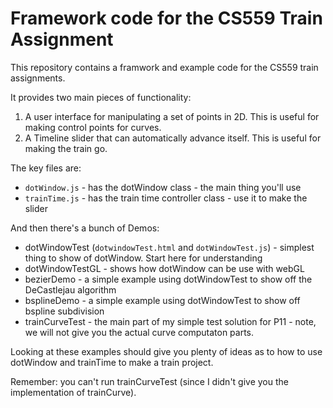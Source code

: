 # Framework code for the CS559 Train Assignment

This repository contains a framwork and example code for the CS559 train assignments.

It provides two main pieces of functionality:

1. A user interface for manipulating a set of points in 2D. This is useful for making control points for curves.
2. A Timeline slider that can automatically advance itself. This is useful for making the train go.

The key files are:

* `dotWindow.js` - has the dotWindow class - the main thing you'll use
* `trainTime.js` - has the train time controller class - use it to make the slider

And then there's a bunch of Demos:

* dotWindowTest (`dotwindowTest.html` and `dotWindowTest.js`) - simplest thing to show of dotWindow. Start here for understanding
* dotWindowTestGL - shows how dotWindow can be use with webGL
* bezierDemo - a simple example using dotWindowTest to show off the DeCastlejau algorithm
* bsplineDemo - a simple example using dotWindowTest to show off bspline subdivision
* trainCurveTest - the main part of my simple test solution for P11 - note, we will not give you the actual curve computaton parts.

Looking at these examples should give you plenty of ideas as to how to use dotWindow and trainTime to make a train project.

Remember: you can't run trainCurveTest (since I didn't give you the implementation of trainCurve).